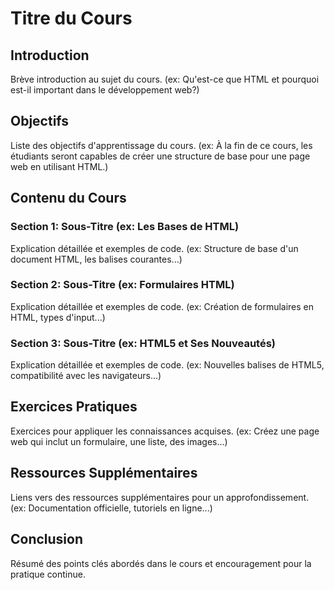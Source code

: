 # Titre du Cours

## Introduction
Brève introduction au sujet du cours. (ex: Qu'est-ce que HTML et pourquoi est-il important dans le développement web?)

## Objectifs
Liste des objectifs d'apprentissage du cours. (ex: À la fin de ce cours, les étudiants seront capables de créer une structure de base pour une page web en utilisant HTML.)

## Contenu du Cours

### Section 1: Sous-Titre (ex: Les Bases de HTML)
Explication détaillée et exemples de code. (ex: Structure de base d'un document HTML, les balises courantes...)

### Section 2: Sous-Titre (ex: Formulaires HTML)
Explication détaillée et exemples de code. (ex: Création de formulaires en HTML, types d'input...)

### Section 3: Sous-Titre (ex: HTML5 et Ses Nouveautés)
Explication détaillée et exemples de code. (ex: Nouvelles balises de HTML5, compatibilité avec les navigateurs...)

## Exercices Pratiques
Exercices pour appliquer les connaissances acquises. (ex: Créez une page web qui inclut un formulaire, une liste, des images...)

## Ressources Supplémentaires
Liens vers des ressources supplémentaires pour un approfondissement. (ex: Documentation officielle, tutoriels en ligne...)

## Conclusion
Résumé des points clés abordés dans le cours et encouragement pour la pratique continue.
